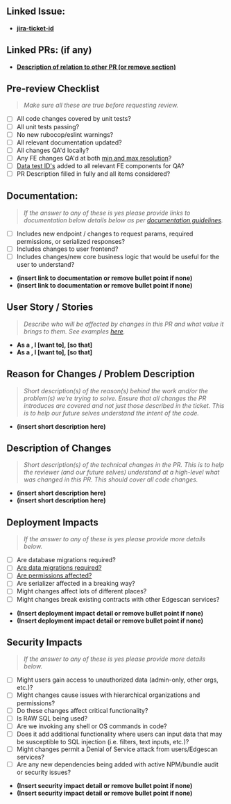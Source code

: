 ## Linked Issue:
- **[jira-ticket-id](<link-to-jira-ticket>)**

## Linked PRs: (if any)
- **[Description of relation to other PR (or remove section)](<link to PR>)**

## Pre-review Checklist
> <i>Make sure all these are true before requesting review.</i>
- [ ] All code changes covered by unit tests?
- [ ] All unit tests passing?
- [ ] No new rubocop/eslint warnings?
- [ ] All relevant documentation updated?
- [ ] All changes QA'd locally?
- [ ] Any FE changes QA'd at both [min and max resolution](https://edgescan.atlassian.net/wiki/spaces/DEV/pages/4121526273)?
- [ ] [Data test ID's](https://edgescan.atlassian.net/wiki/spaces/DEV/pages/969277449) added to all relevant FE components for QA?
- [ ] PR Description filled in fully and all items considered?

## Documentation:
> <i>If the answer to any of these is yes please provide links to documentation below details below as per [documentation guidelines](https://edgescan.atlassian.net/wiki/spaces/DEV/pages/4121853954).</i>
- [ ] Includes new endpoint / changes to request params, required permissions, or serialized responses?
- [ ] Includes changes to user frontend?
- [ ] Includes changes/new core business logic that would be useful for the user to understand?
<!-- (Don't Delete) Location Marker for Citrine Parsing: documentation section start -->
- **(insert link to documentation or remove bullet point if none)**
- **(insert link to documentation or remove bullet point if none)**
<!-- (Don't Delete) Location Marker for Citrine Parsing: documentation section end -->

## User Story / Stories
> <i>Describe who will be affected by changes in this PR and what value it brings to them. See examples [here](https://www.atlassian.com/agile/project-management/user-stories).</i>
- **As a <persona>, I [want to], [so that]**
- **As a <persona>, I [want to], [so that]**

## Reason for Changes / Problem Description
> <i>Short description(s) of the reason(s) behind the work and/or the problem(s) we're trying to solve. Ensure that all changes the PR introduces are covered and not just those described in the ticket. This is to help our future selves understand the intent of the code.</i>
<!-- (Don't Delete) Location Marker for Citrine Parsing: problem description start -->
- **(insert short description here)**

<!-- (Don't Delete) Location Marker for Citrine Parsing: problem description end -->
## Description of Changes
> <i>Short description(s) of the technical changes in the PR. This is to help the reviewer (and our future selves) understand at a high-level what was changed in this PR. This should cover all code changes.</i>
- **(insert short description here)**
- **(insert short description here)**

## Deployment Impacts
> <i>If the answer to any of these is yes please provide more details below.</i>
- [ ] Are database migrations required?
- [ ] [Are data migrations required?](https://edgescan.atlassian.net/wiki/spaces/DEV/pages/3936354318)
- [ ] [Are permissions affected?](https://edgescan.atlassian.net/wiki/spaces/DEV/pages/4113432577)
- [ ] Are serializer affected in a breaking way?
- [ ] Might changes affect lots of different places?
- [ ] Might changes break existing contracts with other Edgescan services?
<!-- (Don't Delete) Location Marker for Citrine Parsing: deployment impact start -->
- **(Insert deployment impact detail or remove bullet point if none)**
- **(Insert deployment impact detail or remove bullet point if none)**

<!-- (Don't Delete) Location Marker for Citrine Parsing: deployment impact end -->
## Security Impacts
> <i>If the answer to any of these is yes please provide more details below.</i>
- [ ] Might users gain access to unauthorized data (admin-only, other orgs, etc.)?
- [ ] Might changes cause issues with hierarchical organizations and permissions?
- [ ] Do these changes affect critical functionality?
- [ ] Is RAW SQL being used?
- [ ] Are we invoking any shell or OS commands in code?
- [ ] Does it add additional functionality where users can input data that may be susceptible to SQL injection (i.e. filters, text inputs, etc.)?
- [ ] Might changes permit a Denial of Service attack from users/Edgescan services?
- [ ] Are any new dependencies being added with active NPM/bundle audit or security issues?
<!-- (Don't Delete) Location Marker for Citrine Parsing: security impact start -->
- **(Insert security impact detail or remove bullet point if none)**
- **(Insert security impact detail or remove bullet point if none)**
<!-- (Don't Delete) Location Marker for Citrine Parsing: security impact end -->
